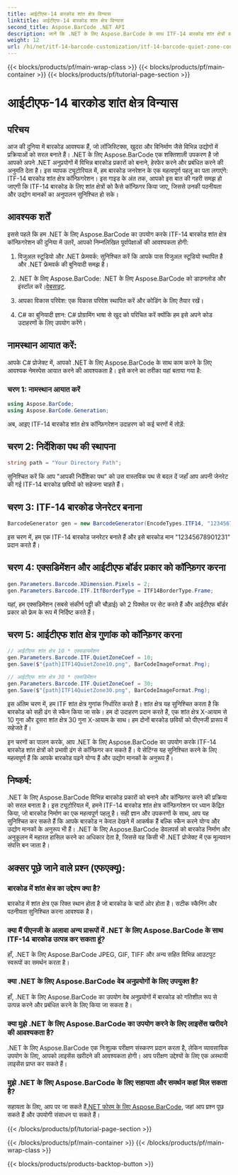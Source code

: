 ```yaml
---
title: आईटीएफ-14 बारकोड शांत क्षेत्र विन्यास
linktitle: आईटीएफ-14 बारकोड शांत क्षेत्र विन्यास
second_title: Aspose.BarCode .NET API
description: जानें कि .NET के लिए Aspose.BarCode के साथ ITF-14 बारकोड शांत क्षेत्रों को कैसे कॉन्फ़िगर करें। सहजता से पठनीयता और अनुपालन सुनिश्चित करें।
weight: 12
url: /hi/net/itf-14-barcode-customization/itf-14-barcode-quiet-zone-configuration/
---
```


{{< blocks/products/pf/main-wrap-class >}}
{{< blocks/products/pf/main-container >}}
{{< blocks/products/pf/tutorial-page-section >}}

# आईटीएफ-14 बारकोड शांत क्षेत्र विन्यास


## परिचय

आज की दुनिया में बारकोड आवश्यक हैं, जो लॉजिस्टिक्स, खुदरा और विनिर्माण जैसे विभिन्न उद्योगों में प्रक्रियाओं को सरल बनाते हैं। .NET के लिए Aspose.BarCode एक शक्तिशाली उपकरण है जो आपको अपने .NET अनुप्रयोगों में विभिन्न बारकोड प्रकारों को बनाने, हेरफेर करने और प्रबंधित करने की अनुमति देता है। इस व्यापक ट्यूटोरियल में, हम बारकोड जनरेशन के एक महत्वपूर्ण पहलू का पता लगाएंगे: ITF-14 बारकोड शांत क्षेत्र कॉन्फ़िगरेशन। इस गाइड के अंत तक, आपको इस बात की गहरी समझ हो जाएगी कि ITF-14 बारकोड के लिए शांत क्षेत्रों को कैसे कॉन्फ़िगर किया जाए, जिससे उनकी पठनीयता और उद्योग मानकों का अनुपालन सुनिश्चित हो सके।

## आवश्यक शर्तें

इससे पहले कि हम .NET के लिए Aspose.BarCode का उपयोग करके ITF-14 बारकोड शांत क्षेत्र कॉन्फ़िगरेशन की दुनिया में उतरें, आपको निम्नलिखित पूर्वापेक्षाओं की आवश्यकता होगी:

1. विजुअल स्टूडियो और .NET फ्रेमवर्क: सुनिश्चित करें कि आपके पास विजुअल स्टूडियो स्थापित है और .NET फ्रेमवर्क की बुनियादी समझ है।

2.  .NET के लिए Aspose.BarCode: .NET के लिए Aspose.BarCode को डाउनलोड और इंस्टॉल करें।[वेबसाइट](https://releases.aspose.com/barcode/net/).

3. आपका विकास परिवेश: एक विकास परिवेश स्थापित करें और कोडिंग के लिए तैयार रखें।

4. C# का बुनियादी ज्ञान: C# प्रोग्रामिंग भाषा से खुद को परिचित करें क्योंकि हम इसे अपने कोड उदाहरणों के लिए उपयोग करेंगे।

## नामस्थान आयात करें:

आपके C# प्रोजेक्ट में, आपको .NET के लिए Aspose.BarCode के साथ काम करने के लिए आवश्यक नेमस्पेस आयात करने की आवश्यकता है। इसे करने का तरीका यहां बताया गया है:

### चरण 1: नामस्थान आयात करें

```csharp
using Aspose.BarCode;
using Aspose.BarCode.Generation;
```

अब, आइए ITF-14 बारकोड शांत क्षेत्र कॉन्फ़िगरेशन उदाहरण को कई चरणों में तोड़ें:

## चरण 2: निर्देशिका पथ की स्थापना

```csharp
string path = "Your Directory Path";
```

सुनिश्चित करें कि आप "आपकी निर्देशिका पथ" को उस वास्तविक पथ से बदल दें जहाँ आप अपनी जेनरेट की गई ITF-14 बारकोड छवियों को सहेजना चाहते हैं।

## चरण 3: ITF-14 बारकोड जेनरेटर बनाना

```csharp
BarcodeGenerator gen = new BarcodeGenerator(EncodeTypes.ITF14, "12345678901231");
```

इस चरण में, हम एक ITF-14 बारकोड जनरेटर बनाते हैं और इसे बारकोड मान "12345678901231" प्रदान करते हैं।

## चरण 4: एक्सडिमेंशन और आईटीएफ बॉर्डर प्रकार को कॉन्फ़िगर करना

```csharp
gen.Parameters.Barcode.XDimension.Pixels = 2;
gen.Parameters.Barcode.ITF.ItfBorderType = ITF14BorderType.Frame;
```

यहां, हम एक्सडिमेंशन (सबसे संकीर्ण पट्टी की चौड़ाई) को 2 पिक्सेल पर सेट करते हैं और आईटीएफ बॉर्डर प्रकार को फ़्रेम के रूप में निर्दिष्ट करते हैं।

## चरण 5: आईटीएफ शांत क्षेत्र गुणांक को कॉन्फ़िगर करना

```csharp
// आईटीएफ शांत क्षेत्र 10 * एक्सडायमेंशन
gen.Parameters.Barcode.ITF.QuietZoneCoef = 10;
gen.Save($"{path}ITF14QuietZone10.png", BarCodeImageFormat.Png);

// आईटीएफ शांत क्षेत्र 30 * एक्सडिमेंशन
gen.Parameters.Barcode.ITF.QuietZoneCoef = 30;
gen.Save($"{path}ITF14QuietZone30.png", BarCodeImageFormat.Png);
```

इस अंतिम चरण में, हम ITF शांत क्षेत्र गुणांक निर्धारित करते हैं। शांत क्षेत्र यह सुनिश्चित करता है कि बारकोड को सही ढंग से स्कैन किया जा सके। हम दो उदाहरण प्रदान करते हैं, एक शांत क्षेत्र X-आयाम से 10 गुना और दूसरा शांत क्षेत्र 30 गुना X-आयाम के साथ। हम दोनों बारकोड छवियों को पीएनजी प्रारूप में सहेजते हैं।

इन चरणों का पालन करके, आप .NET के लिए Aspose.BarCode का उपयोग करके ITF-14 बारकोड शांत क्षेत्रों को प्रभावी ढंग से कॉन्फ़िगर कर सकते हैं। ये सेटिंग्स यह सुनिश्चित करने के लिए महत्वपूर्ण हैं कि आपके बारकोड पढ़ने योग्य हैं और उद्योग मानकों के अनुरूप हैं।

## निष्कर्ष:

.NET के लिए Aspose.BarCode विभिन्न बारकोड प्रकारों को बनाने और कॉन्फ़िगर करने की प्रक्रिया को सरल बनाता है। इस ट्यूटोरियल में, हमने ITF-14 बारकोड शांत क्षेत्र कॉन्फ़िगरेशन पर ध्यान केंद्रित किया, जो बारकोड निर्माण का एक महत्वपूर्ण पहलू है। सही ज्ञान और उपकरणों के साथ, आप यह सुनिश्चित कर सकते हैं कि आपके बारकोड न केवल देखने में आकर्षक हैं बल्कि स्कैन करने योग्य और उद्योग मानकों के अनुरूप भी हैं। .NET के लिए Aspose.BarCode डेवलपर्स को बारकोड निर्माण और अनुकूलन में महारत हासिल करने का अधिकार देता है, जिससे यह किसी भी .NET प्रोजेक्ट में एक मूल्यवान संपत्ति बन जाता है।

## अक्सर पूछे जाने वाले प्रश्न (एफएक्यू):

### बारकोड में शांत क्षेत्र का उद्देश्य क्या है?
बारकोड में शांत क्षेत्र एक रिक्त स्थान होता है जो बारकोड के चारों ओर होता है। सटीक स्कैनिंग और पठनीयता सुनिश्चित करना आवश्यक है।

### क्या मैं पीएनजी के अलावा अन्य प्रारूपों में .NET के लिए Aspose.BarCode के साथ ITF-14 बारकोड उत्पन्न कर सकता हूं?
हाँ, .NET के लिए Aspose.BarCode JPEG, GIF, TIFF और अन्य सहित विभिन्न आउटपुट स्वरूपों का समर्थन करता है।

### क्या .NET के लिए Aspose.BarCode वेब अनुप्रयोगों के लिए उपयुक्त है?
हाँ, .NET के लिए Aspose.BarCode का उपयोग वेब अनुप्रयोगों में बारकोड को गतिशील रूप से उत्पन्न करने और प्रबंधित करने के लिए किया जा सकता है।

### क्या मुझे .NET के लिए Aspose.BarCode का उपयोग करने के लिए लाइसेंस खरीदने की आवश्यकता है?
.NET के लिए Aspose.BarCode एक निःशुल्क परीक्षण संस्करण प्रदान करता है, लेकिन व्यावसायिक उपयोग के लिए, आपको लाइसेंस खरीदने की आवश्यकता होगी। आप परीक्षण उद्देश्यों के लिए एक अस्थायी लाइसेंस प्राप्त कर सकते हैं।

### मुझे .NET के लिए Aspose.BarCode के लिए सहायता और समर्थन कहां मिल सकता है?
 सहायता के लिए, आप पर जा सकते हैं[.NET फोरम के लिए Aspose.BarCode](https://forum.aspose.com/c/barcode/13), जहां आप प्रश्न पूछ सकते हैं और उपयोगी संसाधन पा सकते हैं।


{{< /blocks/products/pf/tutorial-page-section >}}

{{< /blocks/products/pf/main-container >}}
{{< /blocks/products/pf/main-wrap-class >}}

{{< blocks/products/products-backtop-button >}}
